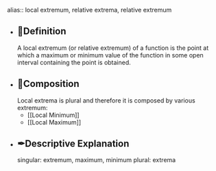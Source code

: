 alias:: local extremum, relative extrema, relative extremum

- ## 📝Definition
  A local extremum (or relative extremum) of a function is the point at which a maximum or minimum value of the function in some open interval containing the point is obtained.
- ## 🧪Composition
  Local extrema is plural and therefore it is composed by various extremum:
	- [[Local Minimum]]
	- [[Local Maximum]]
- ## ✒Descriptive Explanation
  singular: extremum, maximum, minimum
  plural: extrema